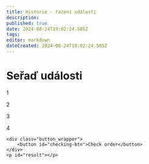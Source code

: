 ```yaml
---
title: Historie - řazení událostí
description: 
published: true
date: 2024-08-24T19:02:24.585Z
tags: 
editor: markdown
dateCreated: 2024-08-24T19:02:24.585Z
---
```


# Seřaď události

<div class="minigame">
    <div class="container_wrapper">
        <div class="container_start">
            <p class="draggable" draggable="true" data-order="10">1</p>
            <p class="draggable" draggable="true" data-order="20">2</p>
            <p class="draggable" draggable="true" data-order="30">3</p>
            <p class="draggable" draggable="true" data-order="40">4</p>
        </div>
        <div class="container_final"></div>
    </div>

    <div class="button_wrapper">
        <button id="checking-btn">Check order</button>
    </div>
    <p id="result"></p>
 </div>
